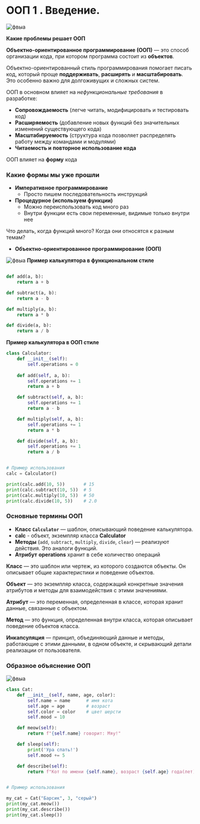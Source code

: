 # ООП 1 . Введение.

![фвыа](http://images.na4u.ru/static/oop/1.jpg)

**Какие проблемы решает ООП**

**Объектно-ориентированное программирование (ООП)** — это способ организации кода, при котором программа состоит из **объектов**.  

Объектно-ориентированный стиль программирования помогает писать код, который проще **поддерживать**, **расширять** и **масштабировать**. Это особенно важно для долгоживущих и сложных систем.

ООП в основном влияет на _нефункциональные требования_ в разработке:

- **Сопровождаемость** (легче читать, модифицировать и тестировать код)
- **Расширяемость** (добавление новых функций без значительных изменений существующего кода)
- **Масштабируемость** (структура кода позволяет распределять работу между командами и модулями)
- **Читаемость и повторное использование кода**

ООП влияет на **форму** кода
### Какие формы мы уже прошли

- **Императивное программирование** 
	- Просто пишем последовательность инструкций 
- **Процедурное (используем функции)**
	- Можно переиспользовать код много раз
	- Внутри функции есть свои переменные, видимые только внутри нее

Что делать, когда функций много? Когда они относятся к разным темам? 

- **Объектно-ориентированное программирование (ООП)**



![фвыа](http://images.na4u.ru/static/oop/2.jpg)
**Пример калькулятора в функциональном стиле** 

```python

def add(a, b):
    return a + b

def subtract(a, b):
    return a - b

def multiply(a, b):
    return a * b

def divide(a, b):
    return a / b
```

**Пример калькулятора в ООП стиле** 

```python
class Calculator:
	def __init__(self):
		self.operations = 0 
		
    def add(self, a, b):
	    self.operations += 1
        return a + b

    def subtract(self, a, b):
	    self.operations += 1
        return a - b

    def multiply(self, a, b):
        self.operations += 1
        return a * b

    def divide(self, a, b):
        self.operations += 1
        return a / b


# Пример использования
calc = Calculator()

print(calc.add(10, 5))       # 15
print(calc.subtract(10, 5))  # 5
print(calc.multiply(10, 5))  # 50
print(calc.divide(10, 5))    # 2.0
```


### Основные термины ООП

- **Класс `Calculator`** — шаблон, описывающий поведение калькулятора.
- **calc** - объект, экземпляр класса **Calculator**
- **Методы** (`add`, `subtract`, `multiply`, `divide`, `clear`) — реализуют действия. Это аналоги функций. 
- **Атрибут** **operations** хранит в себе количество операций

**Класс** — это шаблон или чертеж, из которого создаются объекты. Он описывает общие характеристики и поведение объектов.

**Объект** — это экземпляр класса, содержащий конкретные значения атрибутов и методы для взаимодействия с этими значениями.

**Атрибут** — это переменная, определенная в классе, которая хранит данные, связанные с объектом.

**Метод** — это функция, определенная внутри класса, которая описывает поведение объектов класса.

**Инкапсуляция** — принцип, объединяющий данные и методы, работающие с этими данными, в одном объекте, и скрывающий детали реализации от пользователя.

### Образное объяснение ООП 

![фвыа](http://images.na4u.ru/static/oop/3.jpg)


```python
class Cat:
    def __init__(self, name, age, color):
        self.name = name      # имя кота
        self.age = age        # возраст
        self.color = color    # цвет шерсти
        self.mood = 10

    def meow(self):
        return f"{self.name} говорит: Мяу!"

    def sleep(self):
	    print('Ура спать!')
		self.mood += 5

    def describe(self):
        return f"Кот по имени {self.name}, возраст {self.age} года(лет), цвет шерсти {self.color}."


# Пример использования

my_cat = Cat("Барсик", 3, "серый")
print(my_cat.meow())          
print(my_cat.describe())   
print(my_cat.sleep())    
```
